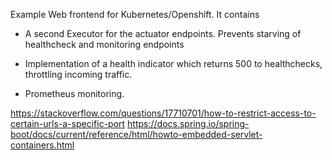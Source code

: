 Example Web frontend for Kubernetes/Openshift. It contains

 - A second Executor for the actuator endpoints. Prevents starving of 
   healthcheck and monitoring endpoints
 
 - Implementation of a health indicator which returns 500 to healthchecks,
   throttling incoming traffic.

 - Prometheus monitoring.



https://stackoverflow.com/questions/17710701/how-to-restrict-access-to-certain-urls-a-specific-port
https://docs.spring.io/spring-boot/docs/current/reference/html/howto-embedded-servlet-containers.html
